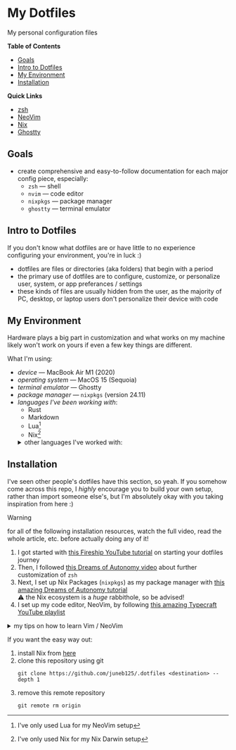 # My Dotfiles
My personal configuration files

**Table of Contents**
* [Goals](#goals)
* [Intro to Dotfiles](#intro-to-dotfiles)
* [My Environment](#my-environment)
* [Installation](#installation)

**Quick Links**
* [zsh](https://github.com/juneb125/.dotfiles/tree/main/.config/zsh)
* [NeoVim](https://github.com/juneb125/.dotfiles/tree/main/.config/nvim)
* [Nix](https://github.com/juneb125/.dotfiles/tree/main/.config/nix-darwin)
* [Ghostty](https://github.com/juneb125/.dotfiles/tree/main/.config/ghostty)

## Goals
* create comprehensive and easy-to-follow documentation for each major config piece, especially:
    * `zsh` &mdash; shell
    * `nvim` &mdash; code editor
    * `nixpkgs` &mdash; package manager
    * `ghostty` &mdash; terminal emulator

## Intro to Dotfiles
If you don't know what dotfiles are or have little to no experience configuring your environment, you're in luck :)<br/>
* dotfiles are files or directories (aka folders) that begin with a period
* the primary use of dotfiles are to configure, customize, or personalize user, system, or app preferances / settings
* these kinds of files are usually hidden from the user, as the majority of PC, desktop, or laptop users don't personalize their device with code 

## My Environment
Hardware plays a big part in customization and what works on my machine likely won't work on yours if even a few key things are different.

What I'm using:
* *device* &mdash; MacBook Air M1 (2020)
* *operating system* &mdash; MacOS 15 (Sequoia)
* *terminal emulator* &mdash; Ghostty
* *package manager* &mdash; `nixpkgs` (version 24.11)
* *languages I've been working with*:
    * Rust
    * Markdown
    * Lua[^1]
    * Nix[^2]
    <details>
        <summary>other languages I've worked with:</summary>
        <ul>
            <li>HTML5 & CSS3</li>
            <li>JavaScript</li>
            <li>TypeScript</li>
            <li>React (JSX and TSX)</li>
            <li>Swift & SwiftUI</li>
            <li>JSON & YAML</li>
        </ul>
    </details>

## Installation
I've seen other people's dotfiles have this section, so yeah. If you somehow come across this repo, I *highly* encourage you to build your own setup, rather than import someone else's, but I'm absolutely okay with you taking inspiration from here :)<br/>

> [!WARNING]
> for all of the following installation resources, watch the full video, read the whole article, etc. before actually doing any of it!

1. I got started with [this Fireship YouTube tutorial](https://youtube.com/watch?v=r_MpUP6aKiQ) on starting your dotfiles journey
2. Then, I followed [this Dreams of Autonomy video](https://www.youtube.com/watch?v=ud7YxC33Z3w) about further customization of `zsh`
3. Next, I set up Nix Packages (`nixpkgs`) as my package manager with [this amazing Dreams of Autonomy tutorial](https://youtube.com/watch?v=Z8BL8mdzWHI)\
    ⚠️ the Nix ecosystem is a *huge* rabbithole, so be advised!
4. I set up my code editor, NeoVim, by following [this amazing Typecraft YouTube playlist](https://www.youtube.com/playlist?list=PLsz00TDipIffreIaUNk64KxTIkQaGguqn)
<details>
    <summary>my tips on how to learn Vim / NeoVim</summary>
    <ol>
        <li> learn the basic Vim motions (how to move around a file and around a workspace), especially how to exit Vim :)</li>
        <li> turn on "Vim mode" in your current code editor</li>
        <li> when you feel comfortable with the motions, start using Vim (the regular Vim) in your terminal</li>
        <li> when you feel really comfortable using Vim in your terminal, download NeoVim if you want</li>
    </ol>
    <p>Learning Vim might seem super overwhelming, but if you practice consistently, you'll be amazing :)</p>
    <p>I believe in you! <3</p>
</details>

If you want the easy way out:
1. install Nix from [here](https://nixos.org/download/)
2. clone this repository using git
    ```
    git clone https://github.com/juneb125/.dotfiles <destination> --depth 1
    ```
3. remove this remote repository
    ```
    git remote rm origin
    ```

[^1]: I've only used Lua for my NeoVim setup
[^2]: I've only used Nix for my Nix Darwin setup
